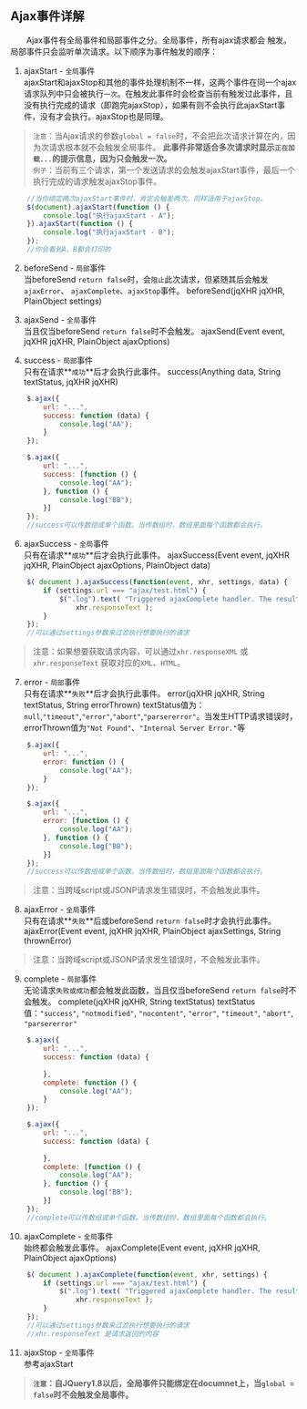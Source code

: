 ## Ajax事件详解 ##
　　Ajax事件有全局事件和局部事件之分。全局事件，所有ajax请求都会
触发。局部事件只会监听单次请求。以下顺序为事件触发的顺序：

1. ajaxStart - `全局`事件  
  ajaxStart和ajaxStop和其他的事件处理机制不一样，这两个事件在同一个ajax请求队列中只会被执行`一次`。在触发此事件时会检查当前有触发过此事件，且没有执行完成的请求（即跑完ajaxStop），如果有则不会执行此ajaxStart事件，没有才会执行。ajaxStop也是同理。

> `注意`：当Ajax请求的参数`global = false`时，不会把此次请求计算在内，因为次请求根本就不会触发全局事件。 **此事件非常适合多次请求时显示`正在加载...`的提示信息，因为只会触发一次。**  
`例子`：当前有三个请求，第一个发送请求的会触发ajaxStart事件，最后一个执行完成的请求触发ajaxStop事件。 

```javascript
	//当你绑定两次ajaxStart事件时，肯定会触发两次。同样适用于ajaxStop。
	$(document).ajaxStart(function () {
        console.log("执行ajaxStart - A");
    }).ajaxStart(function () {
        console.log("执行ajaxStart - B");
    });
	//你会看到A、B都会打印的
```

2. beforeSend - `局部`事件  
  当beforeSend `return false`时，会`阻止`此次请求，但紧随其后会触发`ajaxError`、
`ajaxComplete`、`ajaxStop`事件。
	beforeSend(jqXHR jqXHR, PlainObject settings)

3. ajaxSend - `全局`事件  
  当且仅当beforeSend `return false`时不会触发。
	ajaxSend(Event event, jqXHR jqXHR, PlainObject ajaxOptions)

4. success - `局部`事件  
  只有在请求**`成功`**后才会执行此事件。
	success(Anything data, String textStatus, jqXHR jqXHR)

```javascript
	$.ajax({
        url: "...",
        success: function (data) {
            console.log("AA");
        }
    });

	$.ajax({
        url: "...",
        success: [function () {
            console.log("AA");
        }, function () {
            console.log("BB");
        }]
    });
	//success可以传数组或单个函数。当传数组时，数组里面每个函数都会执行。
```

6. ajaxSuccess - `全局`事件  
  只有在请求**`成功`**后才会执行此事件。
	ajaxSuccess(Event event, jqXHR jqXHR, PlainObject ajaxOptions, PlainObject data)

```javascript
	$( document ).ajaxSuccess(function(event, xhr, settings, data) {
  		if (settings.url === "ajax/test.html") {
    		$(".log").text( "Triggered ajaxComplete handler. The result is " +
      			xhr.responseText );
	  	}
	});
	//可以通过settings参数来过滤执行想要执行的请求
```
> 注意：如果想要获取请求内容，可以通过`xhr.responseXML` 或 `xhr.responseText` 获取对应的`XML`、`HTML`。

7. error - `局部`事件  
  只有在请求**`失败`**后才会执行此事件。
	error(jqXHR jqXHR, String textStatus, String errorThrown)
	textStatus值为：`null`,`"timeout"`,`"error"`,`"abort"`,`"parsererror"`。当发生HTTP请求错误时，errorThrown值为`"Not Found"`、`"Internal Server Error."`等

```javascript
	$.ajax({
        url: "...",
        error: function () {
            console.log("AA");
        }
    });

	$.ajax({
        url: "...",
        error: [function () {
            console.log("AA");
        }, function () {
            console.log("BB");
        }]
    });
	//success可以传数组或单个函数。当传数组时，数组里面每个函数都会执行。
```

> 注意：当跨域script或JSONP请求发生错误时，不会触发此事件。

8. ajaxError - `全局`事件  
  只有在请求**`失败`**后或beforeSend `return false`时才会执行此事件。
	ajaxError(Event event, jqXHR jqXHR, PlainObject ajaxSettings, String thrownError)
> 注意：当跨域script或JSONP请求发生错误时，不会触发此事件。

9. complete - `局部`事件  
  无论请求`失败或成功`都会触发此函数，当且仅当beforeSend `return false`时不会触发。
	complete(jqXHR jqXHR, String textStatus)
	textStatus值：`"success"`, `"notmodified"`, `"nocontent"`, `"error"`, `"timeout"`, `"abort"`, `"parsererror"`

```javascript
	$.ajax({
        url: "...",
        success: function (data) {
            
        },
        complete: function () {
            console.log("AA");
        }
    });

	$.ajax({
        url: "...",
        success: function (data) {
            
        },
        complete: [function () {
            console.log("AA");
        }, function () {
            console.log("BB");
        }]
    });
	//complete可以传数组或单个函数。当传数组时，数组里面每个函数都会执行。
```

10. ajaxComplete - `全局`事件  
  始终都会触发此事件。
	ajaxComplete(Event event, jqXHR jqXHR, PlainObject ajaxOptions)

```javascript
	$( document ).ajaxComplete(function(event, xhr, settings) {
  		if (settings.url === "ajax/test.html") {
    		$(".log").text( "Triggered ajaxComplete handler. The result is " +
      			xhr.responseText );
	  	}
	});
	//可以通过settings参数来过滤执行想要执行的请求
	//xhr.responseText 是请求返回的内容
```

11. ajaxStop - `全局`事件  
  参考ajaxStart

> **`注意`：自JQuery1.8以后，全局事件只能绑定在documnet上，当`global = false`时不会触发全局事件。**

